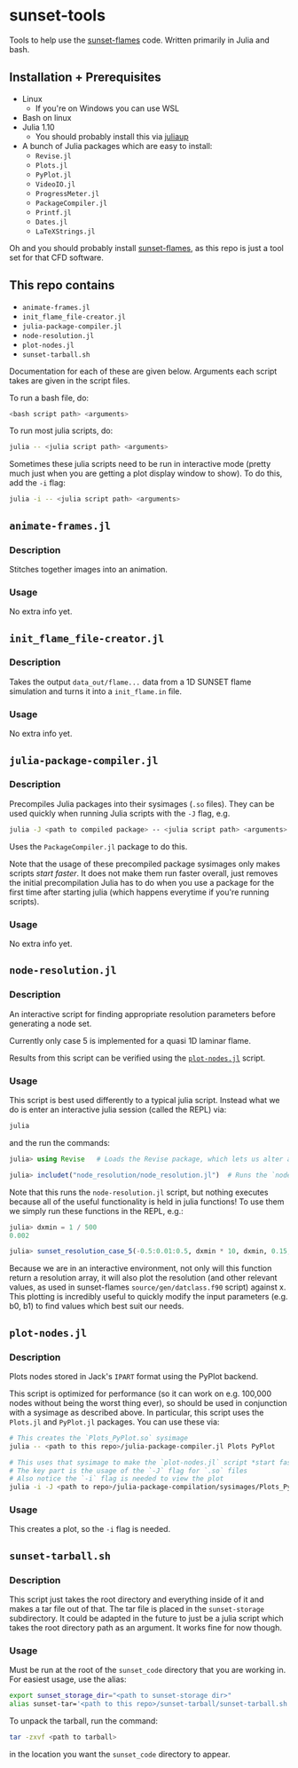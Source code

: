 # sunset-tools
Tools to help use the [sunset-flames](https://github.com/sunset-codes/sunset-flames) code. Written primarily in Julia and bash.

## Installation + Prerequisites
- Linux
  - If you're on Windows you can use WSL
- Bash on linux
- Julia 1.10
  - You should probably install this via [juliaup](https://github.com/JuliaLang/juliaup)
- A bunch of Julia packages which are easy to install:
  - `Revise.jl`
  - `Plots.jl`
  - `PyPlot.jl`
  - `VideoIO.jl`
  - `ProgressMeter.jl`
  - `PackageCompiler.jl`
  - `Printf.jl`
  - `Dates.jl`
  - `LaTeXStrings.jl`

Oh and you should probably install [sunset-flames](https://github.com/sunset-codes/sunset-flames), as this repo is just a tool set for that CFD software.

## This repo contains
- `animate-frames.jl`
- `init_flame_file-creator.jl`
- `julia-package-compiler.jl`
- `node-resolution.jl`
- `plot-nodes.jl`
- `sunset-tarball.sh`

Documentation for each of these are given below. Arguments each script takes are given in the script files.

To run a bash file, do:

```bash
<bash script path> <arguments>
```

To run most julia scripts, do:

```bash
julia -- <julia script path> <arguments>
```

Sometimes these julia scripts need to be run in interactive mode (pretty much just when you are getting a plot display window to show). To do this, add the `-i` flag:

```bash
julia -i -- <julia script path> <arguments>
```

## `animate-frames.jl`
### Description
Stitches together images into an animation.

### Usage
No extra info yet.

## `init_flame_file-creator.jl`
### Description
Takes the output `data_out/flame...` data from a 1D SUNSET flame simulation and turns it into a `init_flame.in` file.

### Usage
No extra info yet.

## `julia-package-compiler.jl`
### Description
Precompiles Julia packages into their sysimages (`.so` files). They can be used quickly when running Julia scripts with the `-J` flag, e.g.

```bash
julia -J <path to compiled package> -- <julia script path> <arguments>
```

Uses the `PackageCompiler.jl` package to do this.

Note that the usage of these precompiled package sysimages only makes scripts *start faster*. It does not make them run faster overall, just removes the initial precompilation Julia has to do when you use a package for the first time after starting julia (which happens everytime if you're running scripts).

### Usage
No extra info yet.

## `node-resolution.jl`
### Description
An interactive script for finding appropriate resolution parameters before generating a node set.

Currently only case 5 is implemented for a quasi 1D laminar flame.

Results from this script can be verified using the [`plot-nodes.jl`](#plot-nodes.jl) script.

### Usage
This script is best used differently to a typical julia script. Instead what we do is enter an interactive julia session (called the REPL) via:

```bash
julia
```

and the run the commands:

```julia
julia> using Revise   # Loads the Revise package, which lets us alter and use julia scripts on-the-fly

julia> includet("node_resolution/node_resolution.jl")  # Runs the `node-resolution.jl` julia script
```

Note that this runs the `node-resolution.jl` script, but nothing executes because all of the useful functionality is held in julia functions! To use them we simply run these functions in the REPL, e.g.:

```julia
julia> dxmin = 1 / 500
0.002

julia> sunset_resolution_case_5(-0.5:0.01:0.5, dxmin * 10, dxmin, 0.15, 0.00; b0 = 4.0, b1 = 80.0)
```

Because we are in an interactive environment, not only will this function return a resolution array, it will also plot the resolution (and other relevant values, as used in sunset-flames `source/gen/datclass.f90` script) against x. This plotting is incredibly useful to quickly modify the input parameters (e.g. b0, b1) to find values which best suit our needs.

## `plot-nodes.jl`
### Description
Plots nodes stored in Jack's `IPART` format using the PyPlot backend.

This script is optimized for performance (so it can work on e.g. 100,000 nodes without being the worst thing ever), so should be used in conjunction with a sysimage as described above. In particular, this script uses the `Plots.jl` and `PyPlot.jl` packages. You can use these via:

```bash
# This creates the `Plots_PyPlot.so` sysimage
julia -- <path to this repo>/julia-package-compiler.jl Plots PyPlot

# This uses that sysimage to make the `plot-nodes.jl` script *start faster*
# The key part is the usage of the `-J` flag for `.so` files
# Also notice the `-i` flag is needed to view the plot
julia -i -J <path to repo>/julia-package-compilation/sysimages/Plots_PyPlot.so -- <path to repo>/plot-nodes/plot-nodes.jl <ARGS as listed in plot-nodes.jl>
```

### Usage
This creates a plot, so the `-i` flag is needed.

## `sunset-tarball.sh`
### Description
This script just takes the root directory and everything inside of it and makes a tar file out of that. The tar file is placed in the `sunset-storage` subdirectory. It could be adapted in the future to just be a julia script which takes the root directory path as an argument. It works fine for now though.

### Usage
Must be run at the root of the `sunset_code` directory that you are working in. For easiest usage, use the alias:

```bash
export sunset_storage_dir="<path to sunset-storage dir>"
alias sunset-tar='<path to this repo>/sunset-tarball/sunset-tarball.sh'
```

To unpack the tarball, run the command:

```bash
tar -zxvf <path to tarball>
```

in the location you want the `sunset_code` directory to appear.
